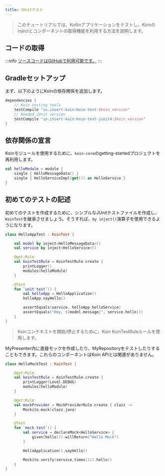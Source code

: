 ```yaml
---
title: JUnitテスト
---
```


> このチュートリアルでは、Kotlinアプリケーションをテストし、Koinのinjectとコンポーネントの取得機能を利用する方法を説明します。

## コードの取得

:::info
[ソースコードはGitHubで利用可能です。](https://github.com/InsertKoinIO/koin-getting-started/tree/main/kotlin)
:::

## Gradleセットアップ

まず、以下のようにKoinの依存関係を追加します。

```groovy
dependencies {
    // Koin testing tools
    testCompile "io.insert-koin:koin-test:$koin_version"
    // Needed JUnit version
    testCompile "io.insert-koin:koin-test-junit4:$koin_version"
}
```

## 依存関係の宣言

Koinモジュールを使用するために、`koin-core`のgetting-startedプロジェクトを再利用します。

```kotlin
val helloModule = module {
    single { HelloMessageData() }
    single { HelloServiceImpl(get()) as HelloService }
}
```

## 初めてのテストの記述

初めてのテストを作成するために、シンプルなJUnitテストファイルを作成し、`KoinTest`を継承させましょう。そうすれば、`by inject()`演算子を使用できるようになります。

```kotlin
class HelloAppTest : KoinTest {

    val model by inject<HelloMessageData>()
    val service by inject<HelloService>()

    @get:Rule
    val koinTestRule = KoinTestRule.create {
        printLogger()
        modules(helloModule)
    }

    @Test
    fun `unit test`() {
        val helloApp = HelloApplication()
        helloApp.sayHello()

        assertEquals(service, helloApp.helloService)
        assertEquals("Hey, ${model.message}", service.hello())
    }
}
```

> Koinコンテキストを開始/停止するために、Koin KoinTestRuleルールを使用します。

MyPresenter内に直接モックを作成したり、MyRepositoryをテストしたりすることもできます。これらのコンポーネントはKoin APIとは関連がありません。

```kotlin
class HelloMockTest : KoinTest {

    @get:Rule
    val koinTestRule = KoinTestRule.create {
        printLogger(Level.DEBUG)
        modules(helloModule)
    }

    @get:Rule
    val mockProvider = MockProviderRule.create { clazz ->
        Mockito.mock(clazz.java)
    }

    @Test
    fun `mock test`() {
        val service = declareMock<HelloService> {
            given(hello()).willReturn("Hello Mock")
        }

        HelloApplication().sayHello()

        Mockito.verify(service,times(1)).hello()
    }
}